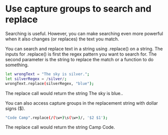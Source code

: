 # Use capture groups to search and replace

Searching is useful. However, you can make searching even more powerful when it also changes (or replaces) the text you match.

You can search and replace text in a string using .replace() on a string. The inputs for .replace() is first the regex pattern you want to search for. The second parameter is the string to replace the match or a function to do something.

```sh
let wrongText = "The sky is silver.";
let silverRegex = /silver/;
wrongText.replace(silverRegex, "blue");
```
The replace call would return the string The sky is blue..

You can also access capture groups in the replacement string with dollar signs ($).

```sh
"Code Camp".replace(/(\w+)\s(\w+)/, '$2 $1');
```
The replace call would return the string Camp Code.